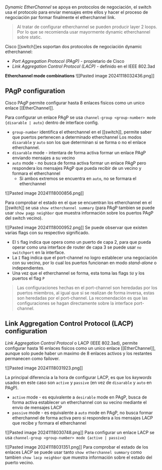 _Dynamic EtherChannel_ se apoya en protocolos de negociación, el switch usa el protocolo para enviar mensajes entre ellos y hacer el proceso de negociación par formar finalmente el etherchannel link. 

> Al tratar de configurar etherchannel se pueden producir layer 2 loops. Por lo que se recomienda usar mayormente dynamic etherchannel sobre static. 

Cisco [[switch]]es soportan dos protocolos de negociación dynamic etherchannel: 
- _Port Aggregation Protocol (PAgP)_ - propietario de Cisco 
- _Link Aggregation Control Protocol (LACP)_ - definido en el IEEE 802.3ad

**Etherchannel mode combinations**
![[Pasted image 20241118032436.png]]
## PAgP configuration
Cisco PAgP permite configurar hasta 8 enlaces fisicos como un unico enlace [[EtherChannel]]. 

Para configurar un enlace PAgP se usa `channel-group <group-number> mode {disarable | auto}` dentro de interface config.
- `group-number` identifica el etherchannel en el [[switch]], permite saber que puertos pertenecen a determinado etherchannel 
Los modos `disarable` y `auto` son los que determinan si se forma o no el enlace etherchannel.
- `disarable` mode - intentara de forma activa formar un enlace PAgP enviando mensajes a su vecino 
- `auto` mode - no busca de forma activa formar un enlace PAgP pero respondera los mensajes PAgP que pueda recibir de un vecino y formara el etherchannel
	- Si ambos extremos se encuentra en `auto`, no se formara el etherchannel 

![[Pasted image 20241118000856.png]]

Para comprobar el estado en el que se encuentran los etherchannel en el [[switch]] se usa `show etherchannel summary` (para PAgP tambien se puede usar `show pagp neighbor` que muestra información sobre los puertos PAgP del switch vecino).

![[Pasted image 20241118000952.png]]
Se puede observar que existen varias flags con su respectivo significado.
- El `S` flag indica que opera como un puerto de capa 2, para que pueda operar como una interface de router de capa 3 se puede usar `no switchport` en la interface. 
- La `I` flag indica que el port-channel no logro establecer una negociación con su vecino, por lo cual los puertos funcionan en modo _stand-alone_ o independientes. 
- Una vez que el etherchannel se forma, esta toma las flags `SU` y los puertos el flag `P`

> Las configuraciones hechas en el port-channel son heredadas por los puertos miembros, al igual que si se realizan de forma inversa, estas son heredadas por el port-channel. La recomendación es que las configuraciones se hagan directamente sobre la interface port-channel.

## Link Aggregation Control Protocol (LACP) configuration
_Link Aggregation Control Protocol_ o LACP (IEEE 802.3ad), permite configurar hasta 16 enlaces fisicos como un unico enlace [[EtherChannel]], aunque solo puede haber un maximo de 8 enlaces activos y los restantes permanecen como failover. 

![[Pasted image 20241118031923.png]]

La principal diferencia a la hora de configurar LACP, es que los _keywords_ usados en este caso son `active` y `passive` (en vez de `disarable` y `auto` en PAgP). 
- `active` mode - es equivalente a `desirable` mode en PAgP, busca de forma activa establecer un etherchannel con su vecino mediante el envio de mensajes LACP 
- `passive` mode - es equivalente a `auto` mode en PAgP, no busca formar etherchannel de forma activa pero si respondera a los mensajes LACP que recibe y formara el etherchannel 

![[Pasted image 20241118030748.png]]
Para configurar un enlace LACP se usa `channel-group <group-number> mode {active | passive}`

![[Pasted image 20241118031351.png]]
Para comprobar el estado de los enlaces LACP se puede usar tanto `show etherchannel summary` como tambien `show lacp neighbor` que muestra información sobre el estado del puerto vecino. 
